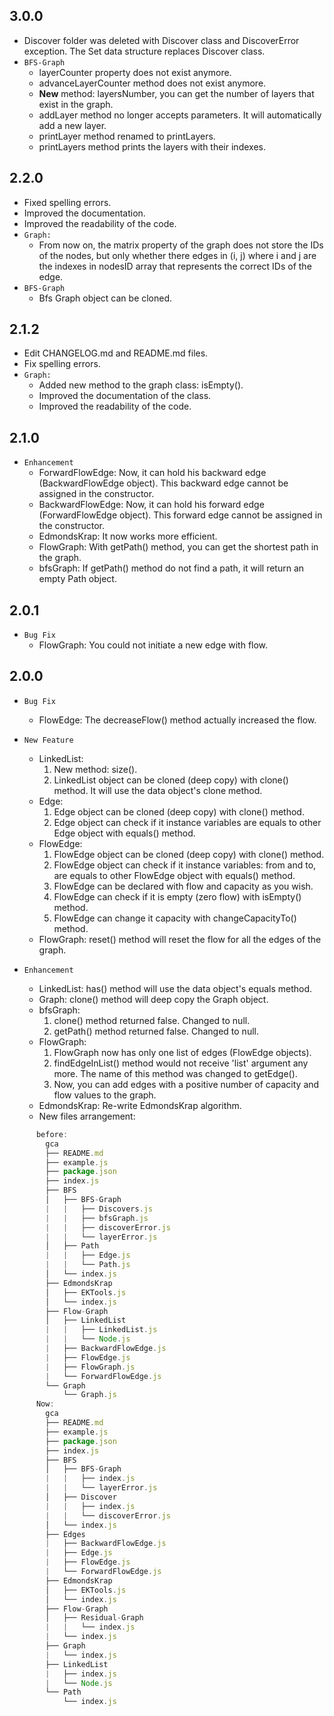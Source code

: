 ## 3.0.0

* Discover folder was deleted with Discover class and DiscoverError exception. The Set data structure replaces Discover class.
* `BFS-Graph`
  * layerCounter property does not exist anymore.
  * advanceLayerCounter method does not exist anymore.
  * **New** method: layersNumber, you can get the number of layers that exist in the graph.
  * addLayer method no longer accepts parameters. It will automatically add a new layer.
  * printLayer method renamed to printLayers.
  * printLayers method prints the layers with their indexes.

## 2.2.0

* Fixed spelling errors.  
* Improved the documentation.  
* Improved the readability of the code.  
* `Graph:`
  * From now on, the matrix property of the graph does not store the IDs of the nodes, but only whether there edges in (i, j) where i and j are the indexes in nodesID array that represents the correct IDs of the edge.  
* `BFS-Graph`
  * Bfs Graph object can be cloned.

## 2.1.2

* Edit CHANGELOG.md and README.md files.  
* Fix spelling errors.  
* `Graph:`  
  * Added new method to the graph class: isEmpty().  
  * Improved the documentation of the class.  
  * Improved the readability of the code.  

## 2.1.0

* `Enhancement`
  * ForwardFlowEdge:
      Now, it can hold his backward edge (BackwardFlowEdge object). This backward edge cannot be assigned in the constructor.
  * BackwardFlowEdge:
      Now, it can hold his forward edge (ForwardFlowEdge object). This forward edge cannot be assigned in the constructor.
  * EdmondsKrap:
      It now works more efficient.
  * FlowGraph:
      With getPath() method, you can get the shortest path in the graph.
  * bfsGraph:
      If getPath() method do not find a path, it will return an empty Path object.

## 2.0.1

* `Bug Fix`
  * FlowGraph:
      You could not initiate a new edge with flow.

## 2.0.0

* `Bug Fix`
  * FlowEdge:
      The decreaseFlow() method actually increased the flow.

* `New Feature`
  * LinkedList:
      1. New method: size().
      2. LinkedList object can be cloned (deep copy) with clone() method. It will use the data object's clone method.
  * Edge:
      1. Edge object can be cloned (deep copy) with clone() method.
      2. Edge object can check if it instance variables are equals to other Edge object with equals() method.
  * FlowEdge:
      1. FlowEdge object can be cloned (deep copy) with clone() method.
      2. FlowEdge object can check if it instance variables: from and to, are equals to other FlowEdge object with equals() method.
      3. FlowEdge can be declared with flow and capacity as you wish.
      4. FlowEdge can check if it is empty (zero flow) with isEmpty() method.
      5. FlowEdge can change it capacity with changeCapacityTo() method.
  * FlowGraph:
      reset() method will reset the flow for all the edges of the graph.  

* `Enhancement`
  * LinkedList:
      has() method will use the data object's equals method.
  * Graph:
      clone() method will deep copy the Graph object.
  * bfsGraph:
      1. clone() method returned false. Changed to null.
      2. getPath() method returned false. Changed to null.
  * FlowGraph:
      1. FlowGraph now has only one list of edges (FlowEdge objects).
      2. findEdgeInList() method would not receive 'list' argument any more. The name of this method was changed to getEdge().
      3. Now, you can add edges with a positive number of capacity and flow values to the graph.
  * EdmondsKrap:
      Re-write EdmondsKrap algorithm.
  * New files arrangement:  

```js
      before:  
        gca  
        ├── README.md  
        ├── example.js  
        ├── package.json  
        ├── index.js  
        ├── BFS  
        │   ├── BFS-Graph  
        |   |   ├── Discovers.js  
        |   |   ├── bfsGraph.js  
        |   |   ├── discoverError.js  
        |   |   └── layerError.js  
        │   ├── Path  
        |   |   ├── Edge.js  
        |   |   └── Path.js  
        │   └── index.js  
        ├── EdmondsKrap  
        │   ├── EKTools.js  
        │   └── index.js  
        ├── Flow-Graph  
        │   ├── LinkedList  
        |   |   ├── LinkedList.js  
        |   |   └── Node.js  
        |   ├── BackwardFlowEdge.js  
        |   ├── FlowEdge.js  
        |   ├── FlowGraph.js  
        |   └── ForwardFlowEdge.js  
        └── Graph  
            └── Graph.js  
      Now:  
        gca  
        ├── README.md  
        ├── example.js  
        ├── package.json  
        ├── index.js  
        ├── BFS  
        │   ├── BFS-Graph  
        |   |   ├── index.js  
        |   |   └── layerError.js  
        │   ├── Discover  
        |   |   ├── index.js  
        |   |   └── discoverError.js  
        │   └── index.js  
        ├── Edges  
        |   ├── BackwardFlowEdge.js  
        |   ├── Edge.js  
        |   ├── FlowEdge.js  
        |   └── ForwardFlowEdge.js  
        ├── EdmondsKrap  
        │   ├── EKTools.js  
        │   └── index.js  
        ├── Flow-Graph  
        │   ├── Residual-Graph  
        |   |   └── index.js  
        |   └── index.js  
        ├── Graph  
        |   └── index.js  
        ├── LinkedList  
        |   ├── index.js  
        |   └── Node.js  
        └── Path  
            └── index.js  
```
